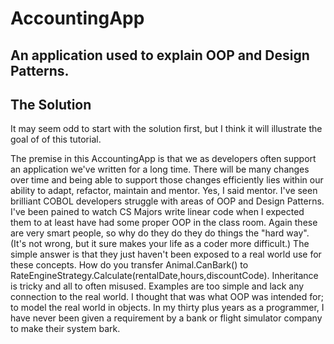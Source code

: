 # AccountingApp

## An application used to explain OOP and Design Patterns.

## The Solution

It may seem odd to start with the solution first, but I think it will illustrate the goal of of this tutorial.

The premise in this AccountingApp is that we as developers often support an application we've written for a long time. There will be many changes over time and being able to support those changes efficiently lies within our ability to adapt, refactor, maintain and mentor. Yes, I said mentor. I've seen brilliant COBOL developers struggle with areas of OOP and Design Patterns. I've been pained to watch CS Majors write linear code when I expected them to at least have had some proper OOP in the class room. Again these are very smart people, so why do they do they do things the "hard way". (It's not wrong, but it sure makes your life as a coder more difficult.) The simple answer is that they just haven't been exposed to a real world use for these concepts. How do you transfer Animal.CanBark() to RateEngineStrategy.Calculate(rentalDate,hours,discountCode). Inheritance is tricky and all to often misused. Examples are too simple and lack any connection to the real world. I thought that was what OOP was intended for; to model the real world in objects. In my thirty plus years as a programmer, I have never been given a requirement by a bank or flight simulator company to make their system bark.
